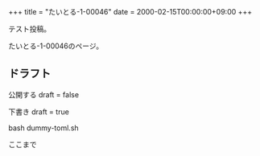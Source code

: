+++
title = "たいとる-1-00046"
date = 2000-02-15T00:00:00+09:00
+++

テスト投稿。

たいとる-1-00046のページ。


## ドラフト

公開する
draft = false

下書き
draft = true

bash dummy-toml.sh

ここまで
